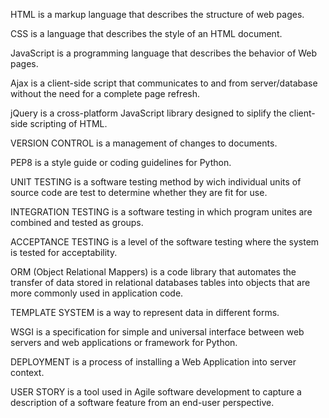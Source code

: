 HTML is a markup language that describes the structure of web pages.

CSS is a language that describes the style of an HTML document.

JavaScript is a programming language that describes the behavior of Web pages.

Ajax is a client-side script that communicates to and from server/database without the need for a complete page refresh.

jQuery is a cross-platform JavaScript library designed to siplify the client-side scripting of HTML.

VERSION CONTROL is a management of changes to documents. 

PEP8 is a style guide or coding guidelines for Python.

UNIT TESTING is a software testing method by wich individual units of source code are test to determine whether they are fit for use.

INTEGRATION TESTING is a software testing in which program unites are combined and tested as groups.

ACCEPTANCE TESTING is a level of the software testing where the system is tested for acceptability.

ORM (Object Relational Mappers) is a code library that automates the transfer of data stored in relational databases tables into objects that are more commonly used in application code. 

TEMPLATE SYSTEM is a way to represent data in different forms. 

WSGI is a specification for simple and universal interface between web servers and web applications or framework for Python.

DEPLOYMENT is a process of installing a Web Application into server context.

USER STORY is a tool used in Agile software development to capture a description of a software feature from an end-user perspective.
